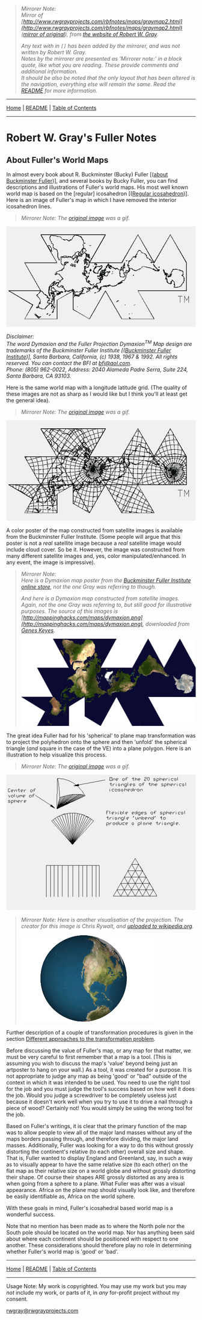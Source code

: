 <!-- Date: 6 January 2016 16:27:47 -->

> *Mirrorer Note:*  
> *Mirror of [http://www.rwgrayprojects.com/rbfnotes/maps/graymap2.html](http://www.rwgrayprojects.com/rbfnotes/maps/graymap2.html) ([mirror of original](../../../orginal/www.rwgrayprojects.com/rbfnotes/maps/graymap2.html "About Fuller's World Maps")), from [the website of Robert W. Gray](http://www.rwgrayprojects.com/ "rwgrayprojects.com").*
>
> *Any text with in `[]` has been added by the mirrorer, and was not written by Robert W. Gray.*  
> *Notes by the mirrorer are presented as 'Mirrorer note:' in a block quote, like what you are reading. These provide comments and  additional information.*  
> *It should be also be noted that the only layout that has been altered is the navigation, everything else will remain the same.*
> *Read the [README](../../../README.md "README.md") for more information.*

- - -

[Home](../../README.md "Home") | [README](../../../README.md "README.md") | [Table of Contents](../README.md "Table of Contents")

- - -

# Robert W. Gray's Fuller Notes

## About Fuller's World Maps

In almost every book about R. Buckminster (Bucky) Fuller [([about Buckminster Fuller](https://en.wikipedia.org/wiki/Buckminster_Fuller "Buckminster Fuller wikipedia.org"))], and several books by Bucky Fuller, you can find descriptions and illustrations of Fuller's world maps. His most well known world map is based on the [regular] icosahedron [([Regular icosahedron](https://en.wikipedia.org/wiki/Regular_icosahedron "Regular Icosahedron wikipedia.org"))]. Here is an image of Fuller's map in which I have removed the interior icosahedron lines.

> *Mirrorer Note: The [original image](../../../original/www.rwgrayprojects.com/rbfnotes/maps/images/fmap2.gif) was a gif.*

![](./images/fmap2.png)

*Disclaimer:  
The word Dymaxion and the Fuller Projection Dymaxion<sup>TM</sup> Map design are trademarks of the Buckminster Fuller Institute [([Buckminster Fuller Institute](https://bfi.org/ "Buckminster Fuller Institute bfi.org"))], Santa Barbara, California, (c) 1938, 1967 & 1992. All rights reserved. You can contact the BFI at [bfi@aol.com](mailto:bfi@aol.com).  
Phone: (805) 962-0022, Address: 2040 Alameda Padre Serra, Suite 224, Santa Barbara, CA 93103.*

Here is the same world map with a longitude latitude grid. (The quality of these images are not as sharp as I would like but I think you'll at least get the general idea).

> *Mirrorer Note: The [original image](../../../original/www.rwgrayprojects.com/rbfnotes/maps/images/fmap3.gif) was a gif.*

![](./images/fmap3.png)

A color poster of the map constructed from satellite images is available from the Buckminster Fuller Institute. (Some people will argue that this poster is not a *real* satellite image because a *real* satellite image would include cloud cover. So be it. However, the image was constructed from many different satellite images and, yes, color manipulated/enhanced. In any event, the image is impressive).

> *Mirrorer Note:*  
> *Here is a Dymaxion map poster from the [Buckminster Fuller Institute online store](http://bfi.goodsie.com/dymaxion-map "Buckminster Fuller Institute Store bfi.org"), not the one Gray was referring to though.*
>
> *And here is a Dymaxion map constructed from satellite images. Again, not the one Gray was referring to, but still good for illustrative purposes. The source of this images is [http://mappinghacks.com/maps/dymaxion.png](http://mappinghacks.com/maps/dymaxion.png), downloaded from [Genes Keyes](http://www.genekeyes.com/FULLER/BF-7-Internet.html "Evolution of the Dymaxion Map").*
>
> ![Satellite Dymaxion map](./images/dymaxion.jpg "Satellite Dymaxion Map")

The great idea Fuller had for his 'spherical' to plane map transformation was to project the polyhedron onto the sphere and then 'unfold' the spherical triangle (*and* square in the case of the VE) into a plane polygon. Here is an illustration to help visualize this process.

> *Mirrorer Note: The [original image](../../../original/www.rwgrayprojects.com/rbfnotes/maps/images/mapfu1.gif) was a gif.*

![](./images/mapfu1.png)

> *Mirrorer Note: Here is another visualisation of the projection. The creator for this image is Chris Rywalt, and [uploaded to wikipedia.org](https://en.wikipedia.org/wiki/Dymaxion_map#/media/File:Dymaxion_2003_animation_small1.gif "Dymaxion Animation wikipeidia.org").*
>
> ![Dymaxion animation](./images/Dymaxion_2003_animation_small1.gif "Dymaxion Animation")

Further description of a couple of transformation procedures is given in the section [Different approaches to the transformation problem](graymapa.html).

Before discussing the value of Fuller's map, or any map for that matter, we must be very careful to first remember that a map is a tool. (This is assuming you wish to discuss the map's 'value' beyond being just an artposter to hang on your wall.) As a tool, it was created for a purpose. It is not appropriate to judge any map as being 'good' or "bad" outside of the context in which it was intended to be used. You need to use the right tool for the job and you must judge the tool's success based on how well it does the job. Would you judge a screwdriver to be completely useless just because it doesn't work well when you try to use it to drive a nail through a piece of wood? Certainly not! You would simply be using the wrong tool for the job.

Based on Fuller's writings, it is clear that the primary function of the map was to allow people to view all of the major land masses without any of the maps borders passing through, and therefore dividing, the major land masses. Additionally, Fuller was looking for a way to do this without grossly distorting the continent's relative (to each other) overall size and shape. That is, Fuller wanted to display England and Greenland, say, in such a way as to visually appear to have the same relative size (to each other) on the flat map as their relative size on a world globe and without grossly distorting their shape. Of course their shapes ARE grossly distorted as any area is when going from a sphere to a plane. What Fuller was after was a visual appearance. Africa on the plane map should visually look like, and therefore be easily identifiable as, Africa on the world sphere.

With these goals in mind, Fuller's icosahedral based world map is a
wonderful success.

Note that no mention has been made as to where the North pole nor the South pole should be located on the world map. Nor has anything been said about where each continent should be positioned with respect to one another. These considerations should therefore play no role in determining whether Fuller's world map is 'good' or 'bad'.

- - -

[Home](../../README.md "Home") | [README](../../../README.md "README.md") | [Table of Contents](../README.md "Table of Contents")

- - -

Usage Note: My work is copyrighted. You may use my work but you may *not* include my work, or parts of it, in *any* for-profit project without my consent.

[rwgray@rwgrayprojects.com](mailto:rwgray@rwgrayprojects.com)
